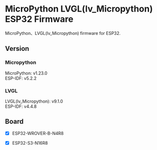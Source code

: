 # MicroPython LVGL(lv_Micropython) ESP32 Firmware
MicroPython、LVGL(lv_Micropython) firmware for ESP32.

## Version
### Micropython
MicroPython:           v1.23.0  
ESP-IDF:               v5.2.2

### LVGL
LVGL(lv_Micropython):  v9.1.0  
ESP-IDF:               v4.4.8

## Board
* [x] ESP32-WROVER-B-N4R8  
* [x] ESP32-S3-N16R8


